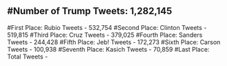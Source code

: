 #Number of Trump Tweets: 1,282,145
---
#First Place: Rubio Tweets - 532,754
#Second Place: Clinton Tweets - 519,815
#Third Place: Cruz Tweets - 379,025
#Fourth Place: Sanders Tweets - 244,428
#Fifth Place: Jeb! Tweets - 172,273
#Sixth Place: Carson Tweets - 100,938
#Seventh Place: Kasich Tweets - 70,859
#Last Place: Total Tweets -  

